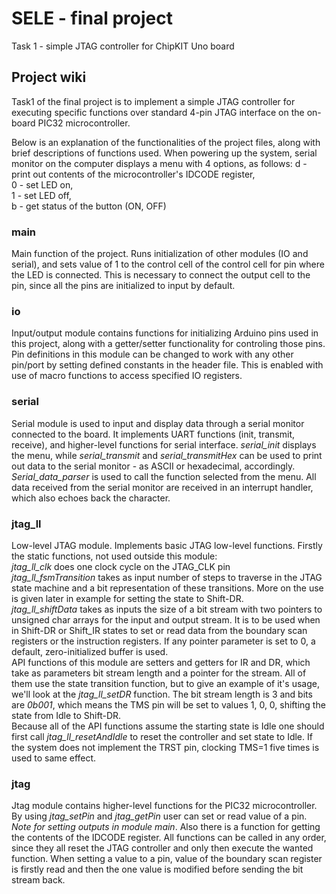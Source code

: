# SELE - final project
 Task 1 - simple JTAG controller for ChipKIT Uno board
## Project wiki
Task1 of the final project is to implement a simple JTAG controller for executing specific functions over standard 4-pin JTAG interface on the on-board PIC32 microcontroller.

Below is an explanation of the functionalities of the project files, along with brief descriptions of functions used. When powering up the system, serial monitor on the computer displays a menu with 4 options, as follows:
d - print out contents of the microcontroller's IDCODE register,  
0 - set LED on,  
1 - set LED off,  
b - get status of the button (ON, OFF)   

### main
Main function of the project. Runs initialization of other modules (IO and serial), and sets value of 1 to the control cell of the control cell for pin where the LED is connected. This is necessary to connect the output cell to the pin, since all the pins are initialized to input by default.

### io
Input/output module contains functions for initializing Arduino pins used in this project, along with a getter/setter functionality for controling those pins. Pin definitions in this module can be changed to work with any other pin/port by setting defined constants in the header file. This is enabled with use of macro functions to access specified IO registers.

### serial
Serial module is used to input and display data through a serial monitor connected to the board. It implements UART functions (init, transmit, receive), and higher-level functions for serial interface. *serial_init* displays the menu, while *serial_transmit* and *serial_transmitHex* can be used to print out data to the serial monitor - as ASCII or hexadecimal, accordingly.  *Serial_data_parser* is used to call the function selected from the menu.
All data received from the serial monitor are received in an interrupt handler, which also echoes back the character.

### jtag_ll
Low-level JTAG module. Implements basic JTAG low-level functions. Firstly the static functions, not used outside this module:  
*jtag_ll_clk* does one clock cycle on the JTAG_CLK pin  
*jtag_ll_fsmTransition* takes as input number of steps to traverse in the JTAG state machine and a bit representation of these transitions. More on the use is given later in example for setting the state to Shift-DR.  
*jtag_ll_shiftData* takes as inputs the size of a bit stream with two pointers to unsigned char arrays for the input and output stream. It is to be used when in Shift-DR or Shift_IR states to set or read data from the boundary scan registers or the instruction registers. If any pointer parameter is set to 0, a default, zero-initialized buffer is used.  
API functions of this module are setters and getters for IR and DR, which take as parameters bit stream length and a pointer for the stream. All of them use the state transition function, but to give an example of it's usage, we'll look at the *jtag_ll_setDR* function. The bit stream length is 3 and bits are *0b001*, which means the TMS pin will be set to values 1, 0, 0, shifting the state from Idle to Shift-DR.  
Because all of the API functions assume the starting state is Idle one should first call *jtag_ll_resetAndIdle* to reset the controller and set state to Idle. If the system does not implement the TRST pin, clocking TMS=1 five times is used to same effect.

### jtag
Jtag module contains higher-level functions for the PIC32 microcontroller. By using *jtag_setPin* and *jtag_getPin* user can set or read value of a pin. *Note for setting outputs in module main*.  Also there is a function for getting the contents of the IDCODE register. All functions can be called in any order, since they all reset the JTAG controller and only then execute the wanted function. When setting a value to a pin, value of the boundary scan register is firstly read and then the one value is modified before sending the bit stream back.
